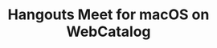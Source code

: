 ---
name: Hangouts Meet
category: Business
title: Hangouts Meet for macOS on WebCatalog
key: hangouts-meet
fullUrl: 'https://meet.google.com'
hostname: meet.google.com

---